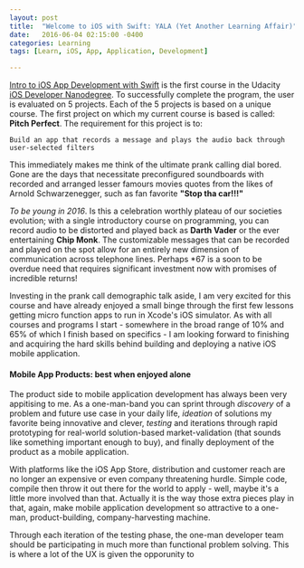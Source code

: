 ```yaml
---
layout: post
title:  "Welcome to iOS with Swift: YALA (Yet Another Learning Affair)"
date:   2016-06-04 02:15:00 -0400
categories: Learning
tags: [Learn, iOS, App, Application, Development]

---
```


[Intro to iOS App Development with Swift](https://www.udacity.com/course/intro-to-ios-app-development-with-swift--ud585) is the first course in the Udacity [iOS Developer Nanodegree](https://www.udacity.com/course/ios-developer-nanodegree--nd003). To successfully complete the program, the user is evaluated on 5 projects. Each of the 5 projects is based on a unique course.
The first project on which my current course is based is called: **Pitch Perfect**. The requirement for this project is to:

	Build an app that records a message and plays the audio back through user-selected filters

This immediately makes me think of the ultimate prank calling dial bored. Gone are the days that necessitate preconfigured soundboards with recorded and arranged lesser famours movies quotes from the likes of Arnold Schwarzenegger, such as fan favorite **"Stop tha car!!!"**

_To be young in 2016_. Is this a celebration worthly plateau of our societies evolution; with a single introductory course on programming, you can record audio to be distorted and played back as **Darth Vader** or the ever entertaining **Chip Monk**. The customizable messages that can be recorded and played on the spot allow for an entirely new dimension of communication across telephone lines. Perhaps \*67 is a soon to be overdue need that requires significant investment now with promises of incredible returns!

Investing in the prank call demographic talk aside, I am very excited for this course and have already enjoyed a small binge through the first few lessons getting micro function apps to run in Xcode's iOS simulator. As with all courses and programs I start - somewhere in the broad range of 10% and 65% of which I finish based on specifics - I am looking forward to finishing and acquiring the hard skills behind building and deploying a native iOS mobile application.

#### Mobile App Products: best when enjoyed alone

The product side to mobile application development has always been very appitising to me. As a one-man-band you can sprint through _discovery_ of a problem and future use case in your daily life, _ideation_ of solutions my favorite being innovative and clever, _testing_ and iterations through rapid prototyping for real-world solution-based market-validation (that sounds like something important enough to buy), and finally deployment of the product as a mobile application.

With platforms like the iOS App Store, distribution and customer reach are no longer an expensive or even company threatening hurdle. Simple code, compile then throw it out there for the world to apply - well, maybe it's a little more involved than that. Actually it is the way those extra pieces play in that, again, make mobile application development so attractive to a one-man, product-building, company-harvesting machine.

Through each iteration of the testing phase, the one-man developer team should be participating in much more than functional problem solving. This is where a lot of the UX is given the opporunity to 